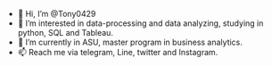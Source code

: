 - 👋 Hi, I’m @Tony0429
- 👀 I’m interested in data-processing and data analyzing, studying in python, SQL and Tableau.
- 🌱 I’m currently in ASU, master program in business analytics.
- 📫 Reach me via telegram, Line, twitter and Instagram.

<!---
Tony0429/Tony0429 is a ✨ special ✨ repository because its `README.md` (this file) appears on your GitHub profile.
You can click the Preview link to take a look at your changes.
--->
